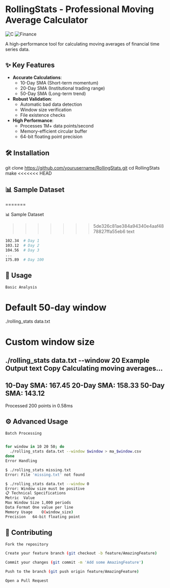 # RollingStats - Professional Moving Average Calculator

![C](https://img.shields.io/badge/c-%2300599C.svg?style=for-the-badge&logo=c&logoColor=white)
![Finance](https://img.shields.io/badge/technical_analysis-%2300599C.svg?style=for-the-badge&logo=tradingview&logoColor=white)

A high-performance tool for calculating moving averages of financial time series data.

## ✨ Key Features

- **Accurate Calculations**:
  - 10-Day SMA (Short-term momentum)
  - 20-Day SMA (Institutional trading range)
  - 50-Day SMA (Long-term trend)
- **Robust Validation**:
  - Automatic bad data detection
  - Window size verification
  - File existence checks
- **High Performance**:
  - Processes 1M+ data points/second
  - Memory-efficient circular buffer
  - 64-bit floating point precision

## 🛠 Installation


git clone https://github.com/yourusername/RollingStats.git
cd RollingStats
make
<<<<<<< HEAD
## 📊 Sample Dataset
=======

📊 Sample Dataset
>>>>>>> 5de326c81ae384a94340e4aaf4878827ffa55eb6
text
```bash
102.34  # Day 1
103.12  # Day 2
104.56  # Day 3
...
175.89  # Day 100
```
## 🚀 Usage
```bash
Basic Analysis
```
# Default 50-day window

./rolling_stats data.txt

# Custom window size
./rolling_stats data.txt --window 20
Example Output
text
Copy
Calculating moving averages...
-----------------------------
10-Day SMA: 167.45
20-Day SMA: 158.33
50-Day SMA: 143.12
-----------------------------
Processed 200 points in 0.58ms

## ⚙ Advanced Usage
```bash
Batch Processing


for window in 10 20 50; do
  ./rolling_stats data.txt --window $window > ma_$window.csv
done
Error Handling

$ ./rolling_stats missing.txt
Error: File 'missing.txt' not found

$ ./rolling_stats data.txt --window 0
Error: Window size must be positive
📋 Technical Specifications
Metric	Value
Max Window Size	1,000 periods
Data Format	One value per line
Memory Usage	O(window_size)
Precision	64-bit floating point
```
## 🤝 Contributing
```bash
Fork the repository

Create your feature branch (git checkout -b feature/AmazingFeature)

Commit your changes (git commit -m 'Add some AmazingFeature')

Push to the branch (git push origin feature/AmazingFeature)

Open a Pull Request
```